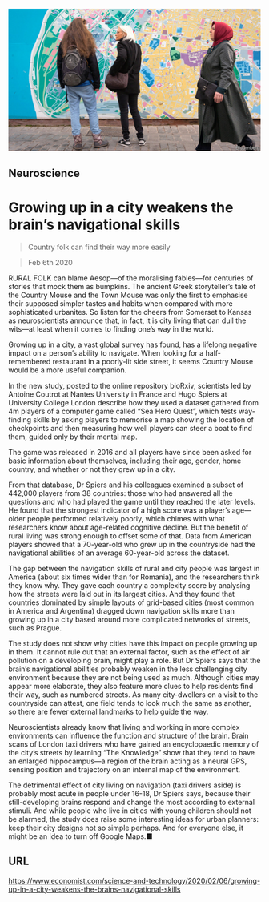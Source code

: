![](./images/20200208_STP004_0.jpg)

## Neuroscience

# Growing up in a city weakens the brain’s navigational skills

> Country folk can find their way more easily

> Feb 6th 2020

RURAL FOLK can blame Aesop—of the moralising fables—for centuries of stories that mock them as bumpkins. The ancient Greek storyteller’s tale of the Country Mouse and the Town Mouse was only the first to emphasise their supposed simpler tastes and habits when compared with more sophisticated urbanites. So listen for the cheers from Somerset to Kansas as neuroscientists announce that, in fact, it is city living that can dull the wits—at least when it comes to finding one’s way in the world.

Growing up in a city, a vast global survey has found, has a lifelong negative impact on a person’s ability to navigate. When looking for a half-remembered restaurant in a poorly-lit side street, it seems Country Mouse would be a more useful companion.

In the new study, posted to the online repository bioRxiv, scientists led by Antoine Coutrot at Nantes University in France and Hugo Spiers at University College London describe how they used a dataset gathered from 4m players of a computer game called “Sea Hero Quest”, which tests way-finding skills by asking players to memorise a map showing the location of checkpoints and then measuring how well players can steer a boat to find them, guided only by their mental map.

The game was released in 2016 and all players have since been asked for basic information about themselves, including their age, gender, home country, and whether or not they grew up in a city.

From that database, Dr Spiers and his colleagues examined a subset of 442,000 players from 38 countries: those who had answered all the questions and who had played the game until they reached the later levels. He found that the strongest indicator of a high score was a player’s age—older people performed relatively poorly, which chimes with what researchers know about age-related cognitive decline. But the benefit of rural living was strong enough to offset some of that. Data from American players showed that a 70-year-old who grew up in the countryside had the navigational abilities of an average 60-year-old across the dataset.

The gap between the navigation skills of rural and city people was largest in America (about six times wider than for Romania), and the researchers think they know why. They gave each country a complexity score by analysing how the streets were laid out in its largest cities. And they found that countries dominated by simple layouts of grid-based cities (most common in America and Argentina) dragged down navigation skills more than growing up in a city based around more complicated networks of streets, such as Prague.

The study does not show why cities have this impact on people growing up in them. It cannot rule out that an external factor, such as the effect of air pollution on a developing brain, might play a role. But Dr Spiers says that the brain’s navigational abilities probably weaken in the less challenging city environment because they are not being used as much. Although cities may appear more elaborate, they also feature more clues to help residents find their way, such as numbered streets. As many city-dwellers on a visit to the countryside can attest, one field tends to look much the same as another, so there are fewer external landmarks to help guide the way.

Neuroscientists already know that living and working in more complex environments can influence the function and structure of the brain. Brain scans of London taxi drivers who have gained an encyclopaedic memory of the city’s streets by learning “The Knowledge” show that they tend to have an enlarged hippocampus—a region of the brain acting as a neural GPS, sensing position and trajectory on an internal map of the environment.

The detrimental effect of city living on navigation (taxi drivers aside) is probably most acute in people under 16-18, Dr Spiers says, because their still-developing brains respond and change the most according to external stimuli. And while people who live in cities with young children should not be alarmed, the study does raise some interesting ideas for urban planners: keep their city designs not so simple perhaps. And for everyone else, it might be an idea to turn off Google Maps.■

## URL

https://www.economist.com/science-and-technology/2020/02/06/growing-up-in-a-city-weakens-the-brains-navigational-skills

